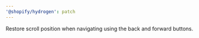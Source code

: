 ```yaml
---
'@shopify/hydrogen': patch
---
```


Restore scroll position when navigating using the back and forward buttons.
